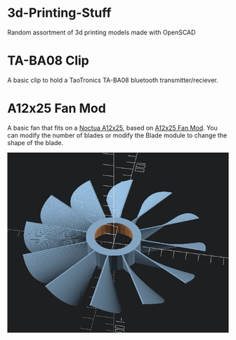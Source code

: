 # 3d-Printing-Stuff
Random assortment of 3d printing models made with OpenSCAD

# TA-BA08 Clip
A basic clip to hold a TaoTronics TA-BA08 bluetooth transmitter/reciever.

# A12x25 Fan Mod
A basic fan that fits on a [Noctua A12x25](https://noctua.at/en/nf-a12x25-pwm), based on [A12x25 Fan Mod](https://www.thingiverse.com/thing:4553248). You can modify the number of blades or modify the Blade module to change the shape of the blade.

![Example 12 bladed fan](/A12x25%20Fan%20Mod/Example%2012%20blade%20fan.png)